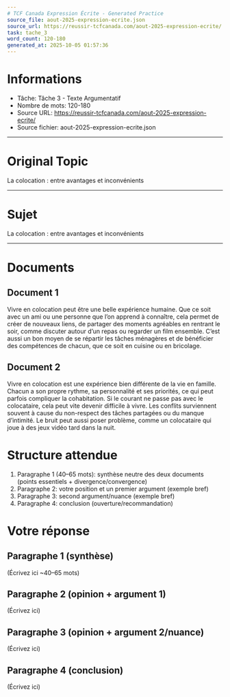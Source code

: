 ```yaml
---
# TCF Canada Expression Écrite - Generated Practice
source_file: aout-2025-expression-ecrite.json
source_url: https://reussir-tcfcanada.com/aout-2025-expression-ecrite/
task: tache_3
word_count: 120-180
generated_at: 2025-10-05 01:57:36
---
```


# Informations
- Tâche: Tâche 3 - Texte Argumentatif
- Nombre de mots: 120-180
- Source URL: https://reussir-tcfcanada.com/aout-2025-expression-ecrite/
- Source fichier: aout-2025-expression-ecrite.json

---

# Original Topic
La colocation : entre avantages et inconvénients

---

# Sujet
La colocation : entre avantages et inconvénients

---
# Documents
## Document 1
Vivre en colocation peut être une belle expérience humaine. Que ce soit avec un ami ou une personne que l’on apprend à connaître, cela permet de créer de nouveaux liens, de partager des moments agréables en rentrant le soir, comme discuter autour d’un repas ou regarder un film ensemble. C’est aussi un bon moyen de se répartir les tâches ménagères et de bénéficier des compétences de chacun, que ce soit en cuisine ou en bricolage.

## Document 2
Vivre en colocation est une expérience bien différente de la vie en famille. Chacun a son propre rythme, sa personnalité et ses priorités, ce qui peut parfois compliquer la cohabitation. Si le courant ne passe pas avec le colocataire, cela peut vite devenir difficile à vivre. Les conflits surviennent souvent à cause du non-respect des tâches partagées ou du manque d’intimité. Le bruit peut aussi poser problème, comme un colocataire qui joue à des jeux vidéo tard dans la nuit.

# Structure attendue
1) Paragraphe 1 (40–65 mots): synthèse neutre des deux documents (points essentiels + divergence/convergence)
2) Paragraphe 2: votre position et un premier argument (exemple bref)
3) Paragraphe 3: second argument/nuance (exemple bref)
4) Paragraphe 4: conclusion (ouverture/recommandation)

# Votre réponse
## Paragraphe 1 (synthèse)
(Écrivez ici ~40–65 mots)

## Paragraphe 2 (opinion + argument 1)
(Écrivez ici)

## Paragraphe 3 (opinion + argument 2/nuance)
(Écrivez ici)

## Paragraphe 4 (conclusion)
(Écrivez ici)
